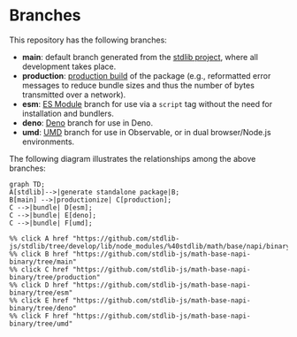 <!--

@license Apache-2.0

Copyright (c) 2022 The Stdlib Authors.

Licensed under the Apache License, Version 2.0 (the "License");
you may not use this file except in compliance with the License.
You may obtain a copy of the License at

    http://www.apache.org/licenses/LICENSE-2.0

Unless required by applicable law or agreed to in writing, software
distributed under the License is distributed on an "AS IS" BASIS,
WITHOUT WARRANTIES OR CONDITIONS OF ANY KIND, either express or implied.
See the License for the specific language governing permissions and
limitations under the License.

-->

# Branches

This repository has the following branches:

-   **main**: default branch generated from the [stdlib project][stdlib-url], where all development takes place.
-   **production**: [production build][production-url] of the package (e.g., reformatted error messages to reduce bundle sizes and thus the number of bytes transmitted over a network).
-   **esm**: [ES Module][esm-url] branch for use via a `script` tag without the need for installation and bundlers.
-   **deno**: [Deno][deno-url] branch for use in Deno.
-   **umd**: [UMD][umd-url] branch for use in Observable, or in dual browser/Node.js environments.

The following diagram illustrates the relationships among the above branches:

```mermaid
graph TD;
A[stdlib]-->|generate standalone package|B;
B[main] -->|productionize| C[production];
C -->|bundle| D[esm];
C -->|bundle| E[deno];
C -->|bundle| F[umd];

%% click A href "https://github.com/stdlib-js/stdlib/tree/develop/lib/node_modules/%40stdlib/math/base/napi/binary"
%% click B href "https://github.com/stdlib-js/math-base-napi-binary/tree/main"
%% click C href "https://github.com/stdlib-js/math-base-napi-binary/tree/production"
%% click D href "https://github.com/stdlib-js/math-base-napi-binary/tree/esm"
%% click E href "https://github.com/stdlib-js/math-base-napi-binary/tree/deno"
%% click F href "https://github.com/stdlib-js/math-base-napi-binary/tree/umd"
```

[stdlib-url]: https://github.com/stdlib-js/stdlib/tree/develop/lib/node_modules/%40stdlib/math/base/napi/binary
[production-url]: https://github.com/stdlib-js/math-base-napi-binary/tree/production
[deno-url]: https://github.com/stdlib-js/math-base-napi-binary/tree/deno
[umd-url]: https://github.com/stdlib-js/math-base-napi-binary/tree/umd
[esm-url]: https://github.com/stdlib-js/math-base-napi-binary/tree/esm